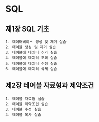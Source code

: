 # SQL

## 제1장 SQL 기초
	1. 데이터베이스 생성 및 제거 실습
	2. 테이블 생성 및 제거 실습
	3. 테이블에 데이터 추가 실습
	4. 테이블에 데이터 조회 실습
	5. 테이블에 데이터 수정 실습
	6. 테이블에 데이터 삭제 실습

## 제2장 테이블 자료형과 제약조건
	1. 테이블 자료형 실습
	2. 테이블 제약조건 실습
	3. 테이블 수정 실습
	4. 테이블 복사 실습